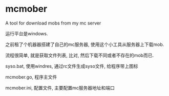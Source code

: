 # mcmober
A tool for download mobs from my mc server

运行平台是windows.

之前租了个机器器搭建了自己的mc服务器, 使用这个小工具从服务器上下载mob.

流程很简单, 就是获取文件列表, 比对, 然后下载不同或者不存在的mob而已.


syso.bat, 使用windres, 通过rc文件生成syso文件, 给程序带上图标

mcmober.go, 程序主文件

mcmober.ini, 配置文件, 主要配置mc服务器地址和端口

